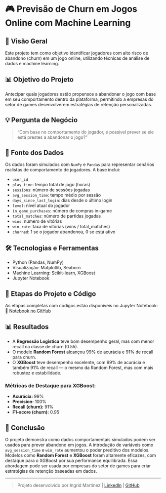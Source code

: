 # 🎮 Previsão de Churn em Jogos Online com Machine Learning

## 🔖 Visão Geral

Este projeto tem como objetivo identificar jogadores com alto risco de abandono (churn) em um jogo online, utilizando técnicas de análise de dados e machine learning.

## 📊 Objetivo do Projeto

Antecipar quais jogadores estão propensos a abandonar o jogo com base em seu comportamento dentro da plataforma, permitindo a empresas do setor de games desenvolverem estratégias de retenção personalizadas.

## 💡 Pergunta de Negócio

> “Com base no comportamento do jogador, é possível prever se ele está prestes a abandonar o jogo?”

## 📂 Fonte dos Dados

Os dados foram simulados com `NumPy` e `Pandas` para representar cenários realistas de comportamento de jogadores. A base inclui:

* `user_id`
* `play_time`: tempo total de jogo (horas)
* `sessions`: número de sessões jogadas
* `avg_session_time`: tempo médio por sessão
* `days_since_last_login`: dias desde o último login
* `level`: nível atual do jogador
* `in_game_purchases`: número de compras in-game
* `total_matches`: número de partidas jogadas
* `wins`: número de vitórias
* `win_rate`: taxa de vitórias (wins / total\_matches)
* `churned`: 1 se o jogador abandonou, 0 se está ativo

## 🛠️ Tecnologias e Ferramentas

* Python (Pandas, NumPy)
* Visualização: Matplotlib, Seaborn
* Machine Learning: Scikit-learn, XGBoost
* Jupyter Notebook

## 📐 Etapas do Projeto e Código

As etapas completas com códigos estão disponíveis no Jupyter Notebook:
🔗 [Notebook no GitHub](https://github.com/martinez-ie/player_churn_prediction/blob/main/churn_games_completo.ipynb)

## 📊 Resultados

* A **Regressão Logística** teve bom desempenho geral, mas com menor recall na classe de churn (0.55).
* O modelo **Random Forest** alcançou 99% de acurácia e 91% de recall para churn.
* O **XGBoost** teve desempenho excelente, com 99% de acurácia e também 91% de recall — o mesmo da Random Forest, mas com mais robustez e estabilidade.

### Métricas de Destaque para XGBoost:

* **Acurácia:** 99%
* **Precision:** 100%
* **Recall (churn):** 91%
* **F1-score (churn):** 0.95

## 🎯 Conclusão

O projeto demonstra como dados comportamentais simulados podem ser usados para prever abandono em jogos. A introdução de variáveis como `avg_session_time` e `win_rate` aumentou o poder preditivo dos modelos.
Modelos como **Random Forest** e **XGBoost** foram altamente eficazes, com destaque para o XGBoost por sua performance equilibrada.
Essa abordagem pode ser usada por empresas do setor de games para criar estratégias de retenção baseadas em dados.

---

> Projeto desenvolvido por Ingrid Martinez | [LinkedIn](https://www.linkedin.com/in/ingridmartinezm/) | [GitHub](https://github.com/martinez-ie)

